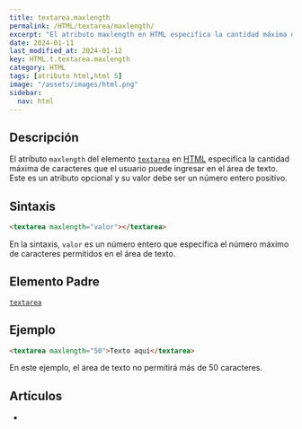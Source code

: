 ```yaml
---
title: textarea.maxlength
permalink: /HTML/textarea/maxlength/
excerpt: "El atributo maxlength en HTML especifica la cantidad máxima de caracteres en un textarea. Limita la entrada del usuario a un número específico de caracteres."
date: 2024-01-11
last_modified_at: 2024-01-12
key: HTML.t.textarea.maxlength
category: HTML
tags: [atributo html,html 5]
image: "/assets/images/html.png"
sidebar:
  nav: html
---
```


## Descripción


El atributo `maxlength` del elemento [`textarea`](https://www.w3api.com/HTML/textarea/) en [HTML](https://www.manualweb.net/html/)  especifica la cantidad máxima de caracteres que el usuario puede ingresar en el área de texto. Este es un atributo opcional y su valor debe ser un número entero positivo.


## Sintaxis


```html
<textarea maxlength="valor"></textarea>

```


En la sintaxis, `valor` es un número entero que especifica el número máximo de caracteres permitidos en el área de texto.


## Elemento Padre


[`textarea`](https://www.w3api.com/HTML/textarea/)


## Ejemplo


```html
<textarea maxlength="50">Texto aquí</textarea>

```


En este ejemplo, el área de texto no permitirá más de 50 caracteres.


## Artículos

- 
